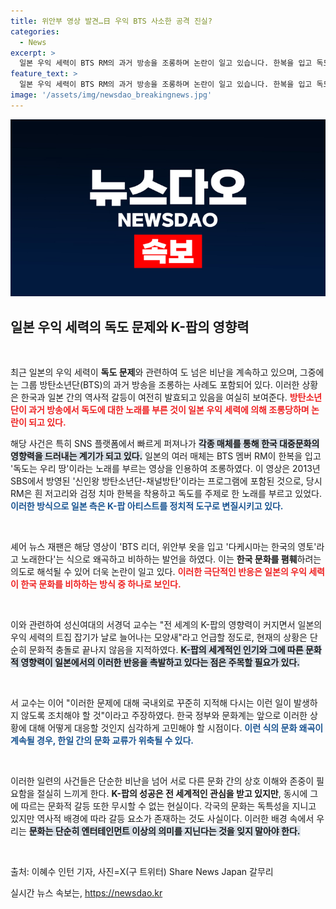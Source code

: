 ```yaml
---
title: 위안부 영상 발견…日 우익 BTS 사소한 공격 진실?
categories:
  - News
excerpt: >
  일본 우익 세력이 BTS RM의 과거 방송을 조롱하며 논란이 일고 있습니다. 한복을 입고 독도는 우리땅을 부른 영상이 화제가 되자, 전문가들은 K팝의 영향력 증가와 일본의 반응을 우려하고 있습니다.
feature_text: >
  일본 우익 세력이 BTS RM의 과거 방송을 조롱하며 논란이 일고 있습니다. 한복을 입고 독도는 우리땅을 부른 영상이 화제가 되자, 전문가들은 K팝의 영향력 증가와 일본의 반응을 우려하고 있습니다.
image: '/assets/img/newsdao_breakingnews.jpg'
---
```


<p><img src="/assets/img/newsdao_breakingnews.jpg" alt="ranknews 속보" /></p>

<h2 data-ke-size="size26">일본 우익 세력의 독도 문제와 K-팝의 영향력</h2>

<p data-ke-size="size16">&nbsp;</p>

<p>최근 일본의 우익 세력이 <b>독도 문제</b>와 관련하여 도 넘은 비난을 계속하고 있으며, 그중에는 그룹 방탄소년단(BTS)의 과거 방송을 조롱하는 사례도 포함되어 있다. 이러한 상황은 한국과 일본 간의 역사적 갈등이 여전히 발효되고 있음을 여실히 보여준다. <b><span style="color: #ee2323;">방탄소년단이 과거 방송에서 독도에 대한 노래를 부른 것이 일본 우익 세력에 의해 조롱당하며 논란이 되고 있다.</span></b> </p>

<p>해당 사건은 특히 SNS 플랫폼에서 빠르게 퍼져나가 <b><span style="background-color: #21538527;">각종 매체를 통해 한국 대중문화의 영향력을 드러내는 계기가 되고 있다.</span></b> 일본의 여러 매체는 BTS 멤버 RM이 한복을 입고 '독도는 우리 땅'이라는 노래를 부르는 영상을 인용하여 조롱하였다. 이 영상은 2013년 SBS에서 방영된 '신인왕 방탄소년단-채널방탄'이라는 프로그램에 포함된 것으로, 당시 RM은 흰 저고리와 검정 치마 한복을 착용하고 독도를 주제로 한 노래를 부르고 있었다. <b><span style="color: #1a5490;">이러한 방식으로 일본 측은 K-팝 아티스트를 정치적 도구로 변질시키고 있다.</span></b></p>

<p data-ke-size="size16">&nbsp;</p>

<p>셰어 뉴스 재팬은 해당 영상이 'BTS 리더, 위안부 옷을 입고 '다케시마는 한국의 영토'라고 노래한다'는 식으로 왜곡하고 비하하는 발언을 하였다. 이는 <b>한국 문화를 폄훼</b>하려는 의도로 해석될 수 있어 더욱 논란이 일고 있다. <b><span style="color: #ee2323;">이러한 극단적인 반응은 일본의 우익 세력이 한국 문화를 비하하는 방식 중 하나로 보인다.</span></b></p>

<p data-ke-size="size16">&nbsp;</p>

<p>이와 관련하여 성신여대의 서경덕 교수는 "전 세계의 K-팝의 영향력이 커지면서 일본의 우익 세력의 트집 잡기가 날로 늘어나는 모양새"라고 언급할 정도로, 현재의 상황은 단순히 문화적 충돌로 끝나지 않음을 지적하였다. <b><span style="background-color: #21538527;">K-팝의 세계적인 인기와 그에 따른 문화적 영향력이 일본에서의 이러한 반응을 촉발하고 있다는 점은 주목할 필요가 있다.</span></b> </p>

<p data-ke-size="size16">&nbsp;</p>

<p>서 교수는 이어 "이러한 문제에 대해 국내외로 꾸준히 지적해 다시는 이런 일이 발생하지 않도록 조치해야 할 것"이라고 주장하였다. 한국 정부와 문화계는 앞으로 이러한 상황에 대해 어떻게 대응할 것인지 심각하게 고민해야 할 시점이다. <b><span style="color: #1a5490;">이런 식의 문화 왜곡이 계속될 경우, 한일 간의 문화 교류가 위축될 수 있다.</span></b></p>

<p data-ke-size="size16">&nbsp;</p>

<p>이러한 일련의 사건들은 단순한 비난을 넘어 서로 다른 문화 간의 상호 이해와 존중이 필요함을 절실히 느끼게 한다. <b>K-팝의 성공은 전 세계적인 관심을 받고 있지만</b>, 동시에 그에 따르는 문화적 갈등 또한 무시할 수 없는 현실이다. 각국의 문화는 독특성을 지니고 있지만 역사적 배경에 따라 갈등 요소가 존재하는 것도 사실이다. 이러한 배경 속에서 우리는 <b><span style="background-color: #21538527;">문화는 단순히 엔터테인먼트 이상의 의미를 지닌다는 것을 잊지 말아야 한다.</span></b></p>

<p data-ke-size="size16">&nbsp;</p>

<p>출처: 이혜수 인턴 기자, 사진=X(구 트위터) Share News Japan 갈무리</p>
실시간 뉴스 속보는, <a href="https://newsdao.kr" rel="dofollow">https://newsdao.kr</a>


